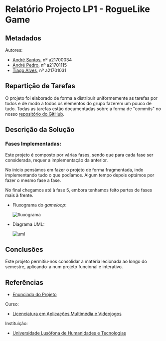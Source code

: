 # Relatório Projecto LP1 - RogueLike Game




## Metadados

 Autores: 
 * [André Santos][AS], nº a21700034
 * [André Pedro][AP], nº a21701115
 * [Tiago Alves][TA], nº a21701031
 

## Repartição de Tarefas

O projeto foi elaborado de forma a distribuir uniformemente as tarefas por todos e de modo a todos os elementos do grupo fazerem um pouco de tudo. Todas as tarefas estão documentadas sobre a forma de "commits" no nosso [repositório do GitHub][RP].
 
## Descrição da Solução

### Fases Implementadas:

Este projeto é composto por várias fases, sendo que para cada fase ser considerada, requer a implementação da anterior.

No início pensámos em fazer o projeto de forma fragmentada, indo implementando tudo o que podíamos. Algum tempo depois optámos por fazer o mesmo fase a fase.

No final chegamos até à fase 5, embora tenhamos feito partes de fases mais à frente.
 
* Fluxograma do _gameloop_:

	![fluxograma](https://user-images.githubusercontent.com/33433474/41686130-db5c7910-74da-11e8-9d0a-b99e98f860b9.png)
 
* Diagrama UML:

	![uml](https://user-images.githubusercontent.com/33433474/41686040-8a3ee112-74da-11e8-85b8-99e6e53980f0.png)

	
## Conclusões

Este projeto permitiu-nos consolidar a matéria lecionada ao longo do semestre, aplicando-a num projeto funcional e interativo. 

## Referências
 * [Enunciado do Projeto][REF1]
 
Curso:
* [Licenciatura em Aplicações Multimédia e Videojogos][LAMV]
	
Instituição: 
* [Universidade Lusófona de Humanidades e Tecnologias][ULHT]



[AS]:https://github.com/Snigy24
[AP]:https://github.com/andre-pedro
[TA]:https://github.com/synpse
[LAMV]:https://www.ulusofona.pt/licenciatura/aplicacoes-multimedia-e-videojogos
[ULHT]:https://www.ulusofona.pt/
[REF1]:https://github.com/VideojogosLusofona/lp12017p2
[RP]:https://github.com/andre-pedro/projeto2LP1